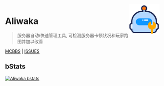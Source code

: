 <img src="logo.png" alt="logo" width="100" height="100" align="right" />

# Aliwaka

> 服务器自动/快速管理工具, 可检测服务器卡顿状况和玩家跑图并加以改善

[MCBBS](https://www.mcbbs.net/thread-1369301-1-1.html) |
[ISSUES](https://github.com/Encinet/Aliwaka/issues)

## bStats

[![Aliwaka bstats](https://bstats.org/signatures/bukkit/Aliwaka.svg)](https://bstats.org/plugin/bukkit/Aliwaka/15979)
